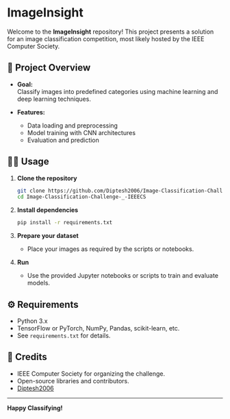 # ImageInsight

Welcome to the **ImageInsight** repository! This project presents a solution for an image classification competition, most likely hosted by the IEEE Computer Society.

## 🚀 Project Overview

- **Goal:**  
  Classify images into predefined categories using machine learning and deep learning techniques.

- **Features:**  
  - Data loading and preprocessing  
  - Model training with CNN architectures  
  - Evaluation and prediction

## 🧑‍💻 Usage

1. **Clone the repository**
   ```bash
   git clone https://github.com/Diptesh2006/Image-Classification-Challenge-_-IEEECS.git
   cd Image-Classification-Challenge-_-IEEECS
   ```

2. **Install dependencies**
   ```bash
   pip install -r requirements.txt
   ```

3. **Prepare your dataset**
   - Place your images as required by the scripts or notebooks.

4. **Run**
   - Use the provided Jupyter notebooks or scripts to train and evaluate models.

## ⚙️ Requirements

- Python 3.x
- TensorFlow or PyTorch, NumPy, Pandas, scikit-learn, etc.
- See `requirements.txt` for details.

## 🤝 Credits

- IEEE Computer Society for organizing the challenge.
- Open-source libraries and contributors.
- [Diptesh2006](https://github.com/Diptesh2006)

---

**Happy Classifying!**
